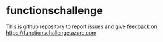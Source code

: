 # functionschallenge
This is github repository to report issues and give feedback on https://functionschallenge.azure.com

